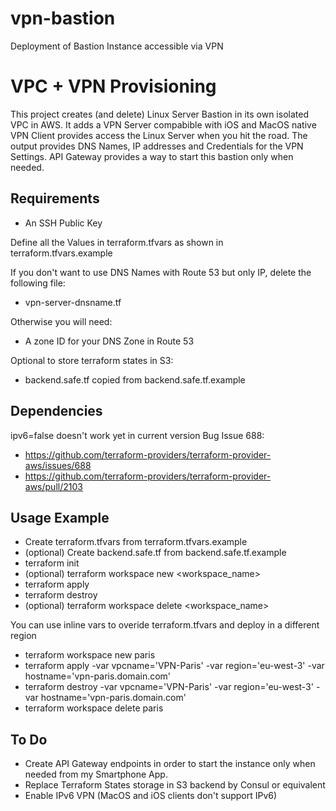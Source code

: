 # vpn-bastion
Deployment of Bastion Instance accessible via VPN

VPC + VPN Provisioning
======================

This project creates (and delete) Linux Server Bastion in its own isolated VPC in AWS.
It adds a VPN Server compabible with iOS and MacOS native VPN Client provides access the Linux Server when you hit the road.
The output provides DNS Names, IP addresses and Credentials for the VPN Settings.
API Gateway provides a way to start this bastion only when needed.

Requirements
------------

- An SSH Public Key

Define all the Values in terraform.tfvars as shown in terraform.tfvars.example

If you don't want to use DNS Names with Route 53 but only IP, delete the following file:
- vpn-server-dnsname.tf

Otherwise you will need:
- A zone ID for your DNS Zone in Route 53

Optional to store terraform states in S3:
- backend.safe.tf copied from backend.safe.tf.example

Dependencies
------------

ipv6=false doesn't work yet in current version
Bug Issue 688:
 - https://github.com/terraform-providers/terraform-provider-aws/issues/688
 - https://github.com/terraform-providers/terraform-provider-aws/pull/2103


Usage Example
----------------

- Create terraform.tfvars from terraform.tfvars.example
- (optional) Create backend.safe.tf from backend.safe.tf.example
- terraform init
- (optional) terraform workspace new <workspace_name>
- terraform apply
- terraform destroy
- (optional) terraform workspace delete <workspace_name>

You can use inline vars to overide terraform.tfvars and deploy in a different region
- terraform workspace new paris
- terraform apply -var vpcname='VPN-Paris' -var region='eu-west-3' -var hostname='vpn-paris.domain.com'
- terraform destroy -var vpcname='VPN-Paris' -var region='eu-west-3' -var hostname='vpn-paris.domain.com'
- terraform workspace delete paris


To Do
-----

- Create API Gateway endpoints in order to start the instance only when needed from my Smartphone App.
- Replace Terraform States storage in S3 backend by Consul or equivalent
- Enable IPv6 VPN (MacOS and iOS clients don't support IPv6)
